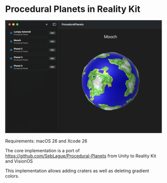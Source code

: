 # Procedural Planets in Reality Kit


![screenshot](PlanetEditorView2.png)

Requirements: macOS 26 and Xcode 26

The core implementation is a port of https://github.com/SebLague/Procedural-Planets
from Unity to Reality Kit and VisionOS

This implementation allows adding craters as well as deleting gradient colors.
